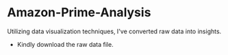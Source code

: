 # Amazon-Prime-Analysis
Utilizing data visualization techniques, I've converted raw data into insights.
- Kindly download the raw data file.
